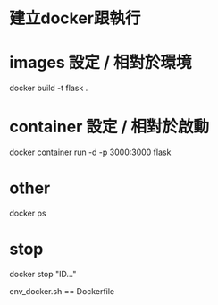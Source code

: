 # 建立docker跟執行

# images    設定 / 相對於環境
docker build -t flask .
# container 設定 / 相對於啟動
docker container run -d -p 3000:3000 flask

# other
docker ps

# stop
docker stop "ID..."

env_docker.sh == Dockerfile
